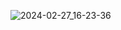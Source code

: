 ![2024-02-27_16-23-36](https://github.com/iSIX0NE/JDBC/assets/137790126/65df88fe-8175-482d-ac30-30c62deaa49c)
